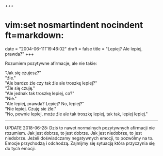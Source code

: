 +++
# vim:set nosmartindent nocindent ft=markdown:
date = "2004-06-11T19:46:02"
draft = false
title = "Lepiej? Ale lepiej, prawda?"
+++

Rozumiem pozytywne afirmacje, ale nie takie:  
  
"Jak się czujesz?"  
"źle."  
"Ale bardzo źle czy tak źle ale troszkę lepiej?"  
"Źle się czuję."  
"Ale jednak tak troszkę lepiej, co?"  
"Nie."  
"Ale lepiej, prawda? Lepiej? No, lepiej?"  
"Nie lepiej. Czuję sie źle."  
"No, pewnie lepiej, może źle ale tak troszkę lepiej, tak tak, lepiej lepiej."

----

UPDATE 2018-06-28: Dziś to nawet normalnych pozytywnych afirmacji nie rozumiem.
Jak jest dobrze, to jest dobrze. Jak jest niedobrze, to jest niedobrze. Jeżeli
doświadczamy negatywnych emocji, to pozwólmy na to. Emocje przychodzą i
odchodzą. Zajmijmy się sytuacją która przyczynia się do tych emocji.

